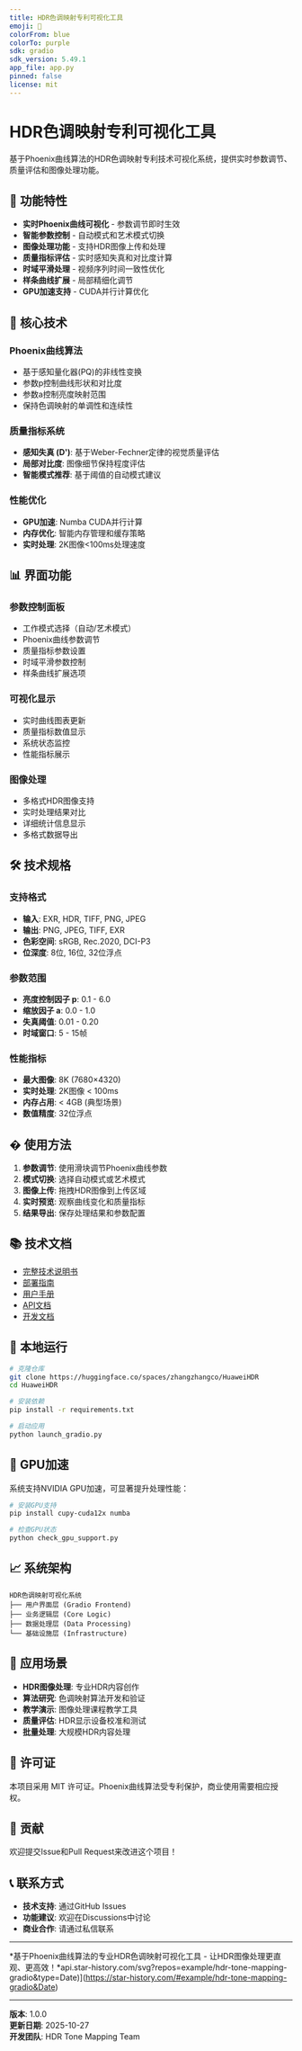 ```yaml
---
title: HDR色调映射专利可视化工具
emoji: 🎨
colorFrom: blue
colorTo: purple
sdk: gradio
sdk_version: 5.49.1
app_file: app.py
pinned: false
license: mit
---
```


# HDR色调映射专利可视化工具

基于Phoenix曲线算法的HDR色调映射专利技术可视化系统，提供实时参数调节、质量评估和图像处理功能。

## 🚀 功能特性

- **实时Phoenix曲线可视化** - 参数调节即时生效
- **智能参数控制** - 自动模式和艺术模式切换
- **图像处理功能** - 支持HDR图像上传和处理
- **质量指标评估** - 实时感知失真和对比度计算
- **时域平滑处理** - 视频序列时间一致性优化
- **样条曲线扩展** - 局部精细化调节
- **GPU加速支持** - CUDA并行计算优化

## 🎯 核心技术

### Phoenix曲线算法
- 基于感知量化器(PQ)的非线性变换
- 参数p控制曲线形状和对比度
- 参数a控制亮度映射范围
- 保持色调映射的单调性和连续性

### 质量指标系统
- **感知失真 (D')**: 基于Weber-Fechner定律的视觉质量评估
- **局部对比度**: 图像细节保持程度评估
- **智能模式推荐**: 基于阈值的自动模式建议

### 性能优化
- **GPU加速**: Numba CUDA并行计算
- **内存优化**: 智能内存管理和缓存策略
- **实时处理**: 2K图像<100ms处理速度

## 📊 界面功能

### 参数控制面板
- 工作模式选择（自动/艺术模式）
- Phoenix曲线参数调节
- 质量指标参数设置
- 时域平滑参数控制
- 样条曲线扩展选项

### 可视化显示
- 实时曲线图表更新
- 质量指标数值显示
- 系统状态监控
- 性能指标展示

### 图像处理
- 多格式HDR图像支持
- 实时处理结果对比
- 详细统计信息显示
- 多格式数据导出

## 🛠️ 技术规格

### 支持格式
- **输入**: EXR, HDR, TIFF, PNG, JPEG
- **输出**: PNG, JPEG, TIFF, EXR
- **色彩空间**: sRGB, Rec.2020, DCI-P3
- **位深度**: 8位, 16位, 32位浮点

### 参数范围
- **亮度控制因子 p**: 0.1 - 6.0
- **缩放因子 a**: 0.0 - 1.0
- **失真阈值**: 0.01 - 0.20
- **时域窗口**: 5 - 15帧

### 性能指标
- **最大图像**: 8K (7680×4320)
- **实时处理**: 2K图像 < 100ms
- **内存占用**: < 4GB (典型场景)
- **数值精度**: 32位浮点

## � 使用方法

1. **参数调节**: 使用滑块调节Phoenix曲线参数
2. **模式切换**: 选择自动模式或艺术模式
3. **图像上传**: 拖拽HDR图像到上传区域
4. **实时预览**: 观察曲线变化和质量指标
5. **结果导出**: 保存处理结果和参数配置

## 📚 技术文档

- [完整技术说明书](HDR色调映射专利可视化技术说明书.md)
- [部署指南](DEPLOYMENT_GUIDE.md)
- [用户手册](docs/USER_MANUAL.md)
- [API文档](docs/API_DOCUMENTATION.md)
- [开发文档](docs/DEVELOPER_DOCUMENTATION.md)

## 🔧 本地运行

```bash
# 克隆仓库
git clone https://huggingface.co/spaces/zhangzhangco/HuaweiHDR
cd HuaweiHDR

# 安装依赖
pip install -r requirements.txt

# 启动应用
python launch_gradio.py
```

## 🚀 GPU加速

系统支持NVIDIA GPU加速，可显著提升处理性能：

```bash
# 安装GPU支持
pip install cupy-cuda12x numba

# 检查GPU状态
python check_gpu_support.py
```

## 📈 系统架构

```
HDR色调映射可视化系统
├── 用户界面层 (Gradio Frontend)
├── 业务逻辑层 (Core Logic)
├── 数据处理层 (Data Processing)
└── 基础设施层 (Infrastructure)
```

## 🎯 应用场景

- **HDR图像处理**: 专业HDR内容创作
- **算法研究**: 色调映射算法开发和验证
- **教学演示**: 图像处理课程教学工具
- **质量评估**: HDR显示设备校准和测试
- **批量处理**: 大规模HDR内容处理

## 📄 许可证

本项目采用 MIT 许可证。Phoenix曲线算法受专利保护，商业使用需要相应授权。

## 🤝 贡献

欢迎提交Issue和Pull Request来改进这个项目！

## 📞 联系方式

- **技术支持**: 通过GitHub Issues
- **功能建议**: 欢迎在Discussions中讨论
- **商业合作**: 请通过私信联系

---

*基于Phoenix曲线算法的专业HDR色调映射可视化工具 - 让HDR图像处理更直观、更高效！*api.star-history.com/svg?repos=example/hdr-tone-mapping-gradio&type=Date)](https://star-history.com/#example/hdr-tone-mapping-gradio&Date)

---

**版本**: 1.0.0  
**更新日期**: 2025-10-27  
**开发团队**: HDR Tone Mapping Team